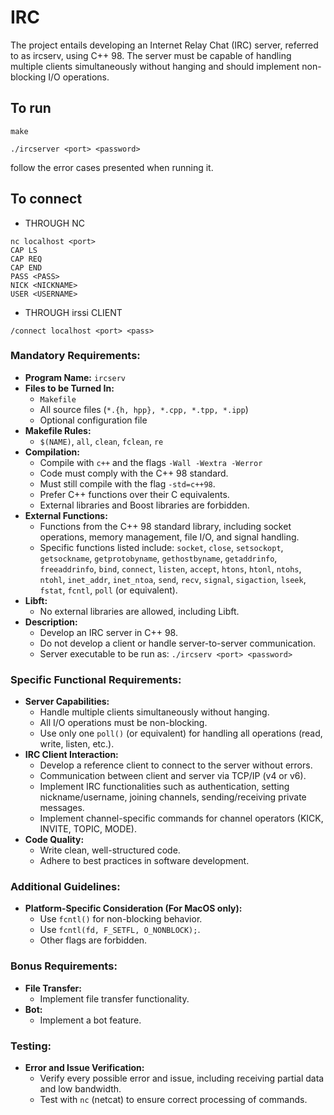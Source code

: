 # IRC
The project entails developing an Internet Relay Chat (IRC) server, referred to as ircserv, using C++ 98. The server must be capable of handling multiple clients simultaneously without hanging and should implement non-blocking I/O operations.

## To run
```
make
``` 

```
./ircserver <port> <password>
```
follow the error cases presented when running it.
## To connect
- THROUGH NC
```
nc localhost <port>
CAP LS
CAP REQ
CAP END
PASS <PASS>
NICK <NICKNAME>
USER <USERNAME> 
```
- THROUGH irssi CLIENT
```
/connect localhost <port> <pass>
```
### Mandatory Requirements:
- **Program Name:** `ircserv`
- **Files to be Turned In:**
  - `Makefile`
  - All source files (`*.{h, hpp}, *.cpp, *.tpp, *.ipp`)
  - Optional configuration file
- **Makefile Rules:** 
  - `$(NAME)`, `all`, `clean`, `fclean`, `re`
- **Compilation:**
  - Compile with `c++` and the flags `-Wall -Wextra -Werror`
  - Code must comply with the C++ 98 standard.
  - Must still compile with the flag `-std=c++98`.
  - Prefer C++ functions over their C equivalents.
  - External libraries and Boost libraries are forbidden.
- **External Functions:**
  - Functions from the C++ 98 standard library, including socket operations, memory management, file I/O, and signal handling.
  - Specific functions listed include: `socket`, `close`, `setsockopt`, `getsockname`, `getprotobyname`, `gethostbyname`, `getaddrinfo`, `freeaddrinfo`, `bind`, `connect`, `listen`, `accept`, `htons`, `htonl`, `ntohs`, `ntohl`, `inet_addr`, `inet_ntoa`, `send`, `recv`, `signal`, `sigaction`, `lseek`, `fstat`, `fcntl`, `poll` (or equivalent).
- **Libft:**
  - No external libraries are allowed, including Libft.
- **Description:**
  - Develop an IRC server in C++ 98.
  - Do not develop a client or handle server-to-server communication.
  - Server executable to be run as: `./ircserv <port> <password>`

### Specific Functional Requirements:
- **Server Capabilities:**
  - Handle multiple clients simultaneously without hanging.
  - All I/O operations must be non-blocking.
  - Use only one `poll()` (or equivalent) for handling all operations (read, write, listen, etc.).
- **IRC Client Interaction:**
  - Develop a reference client to connect to the server without errors.
  - Communication between client and server via TCP/IP (v4 or v6).
  - Implement IRC functionalities such as authentication, setting nickname/username, joining channels, sending/receiving private messages.
  - Implement channel-specific commands for channel operators (KICK, INVITE, TOPIC, MODE).
- **Code Quality:**
  - Write clean, well-structured code.
  - Adhere to best practices in software development.
  
### Additional Guidelines:
- **Platform-Specific Consideration (For MacOS only):**
  - Use `fcntl()` for non-blocking behavior.
  - Use `fcntl(fd, F_SETFL, O_NONBLOCK);`.
  - Other flags are forbidden.
  
### Bonus Requirements:
- **File Transfer:**
  - Implement file transfer functionality.
- **Bot:**
  - Implement a bot feature.
  
### Testing:
- **Error and Issue Verification:**
  - Verify every possible error and issue, including receiving partial data and low bandwidth.
  - Test with `nc` (netcat) to ensure correct processing of commands.

